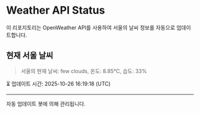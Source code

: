 
# Weather API Status

이 리포지토리는 OpenWeather API를 사용하여 서울의 날씨 정보를 자동으로 업데이트합니다.

## 현재 서울 날씨
> 서울의 현재 날씨: few clouds, 온도: 8.85°C, 습도: 33%

⏳ 업데이트 시간: 2025-10-26 16:19:18 (UTC)

---
자동 업데이트 봇에 의해 관리됩니다.
